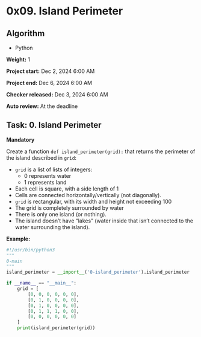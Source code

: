 # 0x09. Island Perimeter

## Algorithm
* Python

**Weight:** 1

**Project start:** Dec 2, 2024 6:00 AM

**Project end:** Dec 6, 2024 6:00 AM

**Checker released:** Dec 3, 2024 6:00 AM

**Auto review:** At the deadline

## Task: 0. Island Perimeter

**Mandatory**

Create a function `def island_perimeter(grid):` that returns the perimeter of the island described in `grid`:

* `grid` is a list of lists of integers:
    * 0 represents water
    * 1 represents land
* Each cell is square, with a side length of 1
* Cells are connected horizontally/vertically (not diagonally).
* `grid` is rectangular, with its width and height not exceeding 100
* The grid is completely surrounded by water
* There is only one island (or nothing).
* The island doesn’t have “lakes” (water inside that isn’t connected to the water surrounding the island).

**Example:**

```python
#!/usr/bin/python3
"""
0-main
"""
island_perimeter = __import__('0-island_perimeter').island_perimeter

if __name__ == "__main__":
    grid = [
        [0, 0, 0, 0, 0, 0],
        [0, 1, 0, 0, 0, 0],
        [0, 1, 0, 0, 0, 0],
        [0, 1, 1, 1, 0, 0],
        [0, 0, 0, 0, 0, 0]
    ]
    print(island_perimeter(grid))
